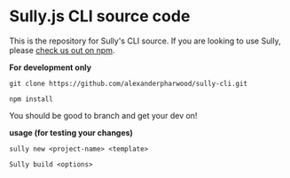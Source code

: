 
# Sully.js CLI source code

This is the repository for Sully's CLI source. If you are looking to use Sully, please [check us out on npm](https://www.npmjs.com/package/sully).


**For development only**

```
git clone https://github.com/alexanderpharwood/sully-cli.git
```

```
npm install
```
You should be good to branch and get your dev on!


**usage (for testing your changes)**
```
sully new <project-name> <template>
```


```
Sully build <options>
```
